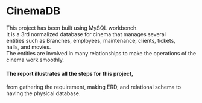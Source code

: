 # CinemaDB
This project has been built using MySQL workbench. <br> 
It is a 3rd normalized database for cinema that manages several <br> 
entities such as Branches, employees, maintenance, clients, tickets,<br> 
halls, and movies. <br>
The entities are involved in many relationships to make the operations of the cinema work smoothly.

#### The report illustrates all the steps for this project, <br>
from gathering the requirement, making ERD, and relational schema to having the physical database.
